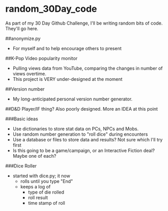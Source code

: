 random_30Day_code
=================

As part of my 30 Day Github Challenge, I'll be writing random bits of code. They'll go here.

##anonymize.py
-  For myself and to help encourage others to present

##K-Pop Video popularity monitor
-  Pulling views data from YouTube, comparing the changes in number of views overtime.
-  This project is VERY under-designed at the moment

##Version number
-  My long-anticipated personal version number generator.

##D&D Player/IF thing?
Also poorly designed. More an IDEA at this point

###Basic ideas
-  Use dictionaries to store stat data on PCs, NPCs and Mobs.
-  Use random number generation to "roll dice" during encounters
-  Use a database or files to store data and results? Not sure which I'll try first
-  Is this going to be a game/campaign, or an Interactive Fiction deal? Maybe one of each?

###Dice Roller
-  started with dice.py; it now 
    -  rolls until you type "End"
    -  keeps a log of
        +  type of die rolled
        +  roll result
        +  time stamp of roll
